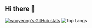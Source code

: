 ## Hi there 👋
[![wooyeong's GitHub stats](https://github-readme-stats.vercel.app/api?username=wooy1026&show_icons=true&theme=dracula)](https://github.com/anuraghazra/github-readme-stats)    ![Top Langs](https://github-readme-stats.vercel.app/api/top-langs/?username=wooy1026&layout=compact)
